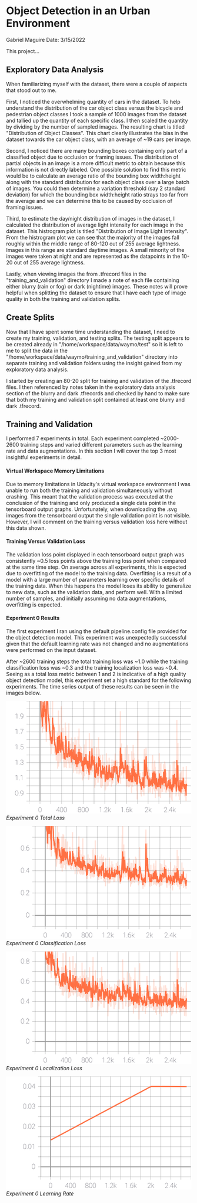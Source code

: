 # Object Detection in an Urban Environment

Gabriel Maguire
Date: 3/15/2022

This project...

## Exploratory Data Analysis

When familiarizing myself with the dataset, there were a couple of aspects that stood out to me.

First, I noticed the overwhelming quantity of cars in the dataset. To help understand the distribution of the car object class versus the bicycle and pedestrian object classes I took a sample of 1000 images from the dataset and tallied up the quantity of each specific class. I then scaled the quantity by dividing by the number of sampled images. The resulting chart is titled "Distribution of Object Classes". This chart clearly illustrates the bias in the dataset towards the car object class, with an average of ~19 cars per image.

Second, I noticed there are many bounding boxes containing only part of a classified object due to occlusion or framing issues. The distribution of partial objects in an image is a more difficult metric to obtain because this information is not directly labeled. One possible solution to find this metric would be to calculate an average ratio of the bounding box width:height along with the standard distribution for each object class over a large batch of images. You could then determine a variation threshold (say 2 standard deviation) for which the bounding box width:height ratio strays too far from the average and we can determine this to be caused by occlusion of framing issues.

Third, to estimate the day/night distribution of images in the dataset, I calculated the distribution of average light intensity for each image in the dataset. This histrogram plot is titled "Distribution of Image Light Intensity". From the histrogram plot we can see that the majority of the images fall roughly within the middle range of 80-120 out of 255 average lightness. Images in this range are standard daytime images. A small minority of the images were taken at night and are represented as the datapoints in the 10-20 out of 255 average lightness.

Lastly, when viewing images the from .tfrecord files in the "training_and_validation" directory I made a note of each file containing either blurry (rain or fog) or dark (nightime) images. These notes will prove helpful when splitting the dataset to ensure that I have each type of image quality in both the training and validation splits.

## Create Splits

Now that I have spent some time understanding the dataset, I need to create my training, validation, and testing splits. The testing split appears to be created already in "/home/workspace/data/waymo/test" so it is left to me to split the data in the "/home/workspace/data/waymo/training_and_validation" directory into separate training and validation folders using the insight gained from my exploratory data analysis.

I started by creating an 80-20 split for training and validation of the .tfrecord files. I then referenced by notes taken in the exploratory data analysis section of the blurry and dark .tfrecords and checked by hand to make sure that both my training and validation split contained at least one blurry and dark .tfrecord.

## Training and Validation

I performed 7 experiments in total. Each experiment completed ~2000-2600 training steps and varied different parameters such as the learning rate and data augmentations. In this section I will cover the top 3 most insightful experiments in detail.

#### Virtual Workspace Memory Limitations

Due to memory limitations in Udacity's virtual workspace environment I was unable to run both the training and validation simultaneously without crashing. This meant that the validation process was executed at the conclusion of the training and only produced a single data point in the tensorboard output graphs. Unfortunately, when downloading the .svg images from the tensorboard output the single validation point is not visible. However, I will comment on the training versus validation loss here without this data shown.

#### Training Versus Validation Loss

The validation loss point displayed in each tensorboard output graph was consistently ~0.5 loss points above the training loss point when compared at the same time step. On average across all experiments, this is expected due to overfitting of the model to the training data. Overfitting is a result of a model with a large number of parameters learning over specific details of the training data. When this happens the model loses its ability to generalize to new data, such as the validation data, and perform well. With a limited number of samples, and initially assuming no data augmentations, overfitting is expected.

#### Experiment 0 Results

The first experiment I ran using the default pipeline.config file provided for the object detection model. This experiment was unexpectedly successful given that the default learning rate was not changed and no augmentations were performed on the input dataset.

After ~2600 training steps the total training loss was ~1.0 while the training classification loss was ~0.3 and the training localization loss was ~0.4. Seeing as a total loss metric between 1 and 2 is indicative of a high quality object detection model, this experiment set a high standard for the following experiments. The time series output of these results can be seen in the images below.

![Alt test](https://github.com/GabrielMaguire/sdc-urban-object-detection/blob/main/tensorboard_train_val_images/ref_00/Loss_total_loss.svg "Experiment 0 Total Loss")
*Experiment 0 Total Loss*

![Alt test](https://github.com/GabrielMaguire/sdc-urban-object-detection/blob/main/tensorboard_train_val_images/ref_00/Loss_classification_loss.svg "Experiment 0 Classification Loss")
*Experiment 0 Classification Loss*

![Alt test](https://github.com/GabrielMaguire/sdc-urban-object-detection/blob/main/tensorboard_train_val_images/ref_00/Loss_localization_loss.svg "Experiment 0 Localization Loss")
*Experiment 0 Localization Loss*

![Alt test](https://github.com/GabrielMaguire/sdc-urban-object-detection/blob/main/tensorboard_train_val_images/ref_00/learning_rate.svg "Experiment 0 Learning Rate")
*Experiment 0 Learning Rate*